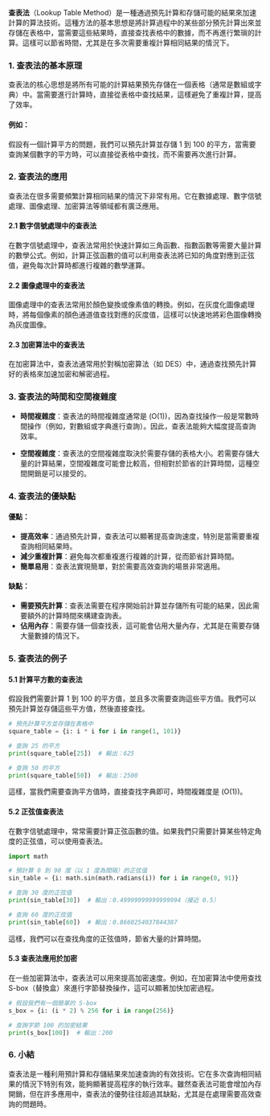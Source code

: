 **查表法**（Lookup Table Method）是一種通過預先計算和存儲可能的結果來加速計算的算法技術。這種方法的基本思想是將計算過程中的某些部分預先計算出來並存儲在表格中，當需要這些結果時，直接查找表格中的數據，而不再進行繁瑣的計算。這樣可以節省時間，尤其是在多次需要重複計算相同結果的情況下。

### 1. **查表法的基本原理**

查表法的核心思想是將所有可能的計算結果預先存儲在一個表格（通常是數組或字典）中。當需要進行計算時，直接從表格中查找結果，這樣避免了重複計算，提高了效率。

#### 例如：
假設有一個計算平方的問題，我們可以預先計算並存儲 1 到 100 的平方，當需要查詢某個數字的平方時，可以直接從表格中查找，而不需要再次進行計算。

### 2. **查表法的應用**

查表法在很多需要頻繁計算相同結果的情況下非常有用。它在數據處理、數字信號處理、圖像處理、加密算法等領域都有廣泛應用。

#### 2.1 **數字信號處理中的查表法**
在數字信號處理中，查表法常用於快速計算如三角函數、指數函數等需要大量計算的數學公式。例如，計算正弦函數的值可以利用查表法將已知的角度對應到正弦值，避免每次計算時都進行複雜的數學運算。

#### 2.2 **圖像處理中的查表法**
圖像處理中的查表法常用於顏色變換或像素值的轉換。例如，在灰度化圖像處理時，將每個像素的顏色通道值查找對應的灰度值，這樣可以快速地將彩色圖像轉換為灰度圖像。

#### 2.3 **加密算法中的查表法**
在加密算法中，查表法通常用於對稱加密算法（如 DES）中，通過查找預先計算好的表格來加速加密和解密過程。

### 3. **查表法的時間和空間複雜度**

- **時間複雜度**：查表法的時間複雜度通常是 \(O(1)\)，因為查找操作一般是常數時間操作（例如，對數組或字典進行查詢）。因此，查表法能夠大幅度提高查詢效率。
  
- **空間複雜度**：查表法的空間複雜度取決於需要存儲的表格大小。若需要存儲大量的計算結果，空間複雜度可能會比較高，但相對於節省的計算時間，這種空間開銷是可以接受的。

### 4. **查表法的優缺點**

#### 優點：
- **提高效率**：通過預先計算，查表法可以顯著提高查詢速度，特別是當需要重複查詢相同結果時。
- **減少重複計算**：避免每次都重複進行複雜的計算，從而節省計算時間。
- **簡單易用**：查表法實現簡單，對於需要高效查詢的場景非常適用。

#### 缺點：
- **需要預先計算**：查表法需要在程序開始前計算並存儲所有可能的結果，因此需要額外的計算時間來構建查詢表。
- **佔用內存**：需要存儲一個查找表，這可能會佔用大量內存，尤其是在需要存儲大量數據的情況下。

### 5. **查表法的例子**

#### 5.1 **計算平方數的查表法**
假設我們需要計算 1 到 100 的平方值，並且多次需要查詢這些平方值。我們可以預先計算並存儲這些平方值，然後直接查找。

```python
# 預先計算平方並存儲在表格中
square_table = {i: i * i for i in range(1, 101)}

# 查詢 25 的平方
print(square_table[25])  # 輸出：625

# 查詢 50 的平方
print(square_table[50])  # 輸出：2500
```

這樣，當我們需要查詢平方值時，直接查找字典即可，時間複雜度是 \(O(1)\)。

#### 5.2 **正弦值查表法**
在數字信號處理中，常常需要計算正弦函數的值。如果我們只需要計算某些特定角度的正弦值，可以使用查表法。

```python
import math

# 預計算 0 到 90 度（以 1 度為間隔）的正弦值
sin_table = {i: math.sin(math.radians(i)) for i in range(0, 91)}

# 查詢 30 度的正弦值
print(sin_table[30])  # 輸出：0.49999999999999994（接近 0.5）

# 查詢 60 度的正弦值
print(sin_table[60])  # 輸出：0.8660254037844387
```

這樣，我們可以在查找角度的正弦值時，節省大量的計算時間。

#### 5.3 **查表法應用於加密**
在一些加密算法中，查表法可以用來提高加密速度。例如，在加密算法中使用查找 S-box（替換盒）來進行字節替換操作，這可以顯著加快加密過程。

```python
# 假設我們有一個簡單的 S-box
s_box = {i: (i * 2) % 256 for i in range(256)}

# 查詢字節 100 的加密結果
print(s_box[100])  # 輸出：200
```

### 6. **小結**
查表法是一種利用預計算和存儲結果來加速查詢的有效技術。它在多次查詢相同結果的情況下特別有效，能夠顯著提高程序的執行效率。雖然查表法可能會增加內存開銷，但在許多應用中，查表法的優勢往往超過其缺點，尤其是在處理需要高效查詢的問題時。